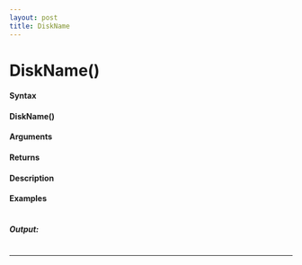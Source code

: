 ```yaml
---
layout: post
title: DiskName
---
```


# DiskName()


#### Syntax

#### DiskName()

#### Arguments

#### Returns

#### Description

#### Examples

```

```

##### Output:

```

```

---